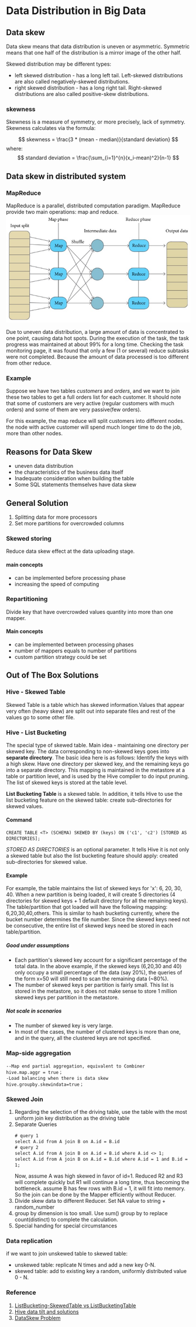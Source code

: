 # Data Distribution in Big Data

## Data skew
Data skew means that data distribution is uneven or asymmetric. Symmetric means that one half of the distribution is a mirror image of the other half.

Skewed distribution may be different types:
- left skewed distribution - has a long left tail. Left-skewed distributions are also called negatively-skewed distributions.
- right skewed distribution - has a long right tail. Right-skewed distributions are also called positive-skew distributions.

### skewness
Skewness is a measure of symmetry, or more precisely, lack of symmetry. Skewness calculates via the formula:

$$
skewness = \frac{3 * (mean - median)}{standard deviation}
$$
where:
$$
standard deviation = \frac{\sum_{i=1}^{n}(x_i-mean)^2}{n-1}
$$

## Data skew in distributed system
### MapReduce
MapReduce is a parallel, distributed computation paradigm. MapReduce provide two main operations: map and reduce.
![avatar](picture/mapReduce.png)

Due to uneven data distribution, a large amount of data is concentrated to one point, causing data hot spots. During the execution of the task, the task progress was maintained at about 99% for a long time. Checking the task monitoring page, it was found that only a few (1 or several) reduce subtasks were not completed. Because the amount of data processed is too different from other reduce.

### Example
Suppose we have two tables *customers* and *orders*, and we want to join these two tables to get a full orders list for each customer. It should note that some of customers are very active (regular customers with much orders) and some of them are very passive(few orders).

For this example, the map reduce will split customers into different nodes. the node with active customer will spend much longer time to do the job, more than other nodes.

## Reasons for Data Skew
- uneven data distribution
- the characteristics of the business data itself
- Inadequate consideration when building the table
- Some SQL statements themselves have data skew

## General Solution

1. Splitting data for more processors
2. Set more partitions for overcrowded columns

### Skewed storing
Reduce data skew effect at the data uploading stage.
#### main concepts
- can be implemented before processing phase
- increasing the speed of computing
  
### Repartitioning
Divide key that have overcrowded values quantity into more than one mapper.

#### Main concepts

- can be implemented between processing phases
- number of mappers equals to number of partitions
- custom partition strategy could be set

## Out of The Box Solutions

### Hive - Skewed Table 
Skewed Table is a table which has skewed information.Values that appear very often (heavy skew) are split out into separate files and rest of the values go to some other file.

### Hive - List Bucketing
The special type of skewed table. Main idea - maintaining one directory per skewed key. The data corresponding to non-skewed keys goes into **separate directory**.
The basic idea here is as follows: Identify the keys with a high skew. Have one directory per skewed key, and the remaining keys go into a separate directory. This mapping is maintained in the metastore at a table or partition level, and is used by the Hive compiler to do input pruning. The list of skewed keys is stored at the table level.

**List Bucketing Table** is a skewed table. In addition, it tells Hive to use the list bucketing feature on the skewed table: create sub-directories for skewed values.

#### Command
```
CREATE TABLE <T> (SCHEMA) SKEWED BY (keys) ON ('c1', 'c2') [STORED AS DIRECTORIES];
```
*STORED AS DIRECTORIES* is an optional parameter. It tells Hive it is not only a skewed table but also the list bucketing feature should apply: created sub-directories for skewed value.

#### Example
For example, the table maintains the list of skewed keys for 'x': 6, 20, 30, 40. When a new partition is being loaded, it will create 5 directories (4 directories for skewed keys + 1 default directory for all the remaining keys). The table/partition that got loaded will have the following mapping: 6,20,30,40,others. This is similar to hash bucketing currently, where the bucket number determines the file number. Since the skewed keys need not be consecutive, the entire list of skewed keys need be stored in each table/partition.

##### Good under assumptions
- Each partition's skewed key account for a significant percentage of the total data. In the above example, if the skewed keys (6,20,30 and 40) only occupy a small percentage of the data (say 20%), the queries of the form x=50 will still need to scan the remaining data (~80%).
- The number of skewed keys per partition is fairly small. This list is stored in the metastore, so it does not make sense to store 1 million skewed keys per partition in the metastore.

##### Not scale in scenarios
- The number of skewed key is very large.
- In most of the cases, the number of clustered keys is more than one, and in the query, all the clustered keys are not specified.

### Map-side aggregation
```
--Map end partial aggregation, equivalent to Combiner
hive.map.aggr = true；
-Load balancing when there is data skew
hive.groupby.skewindata=true；
```
### Skewed Join
1. Regarding the selection of the driving table, use the table with the most uniform join key distribution as the driving table
2. Separate Queries
    ```
    # query 1
    select A.id from A join B on A.id = B.id
    # query 2
    select A.id from A join B on A.id = B.id where A.id <> 1;
    select A.id from A join B on A.id = B.id where A.id = 1 and B.id = 1;
    ```
    Now, assume A was high skewed in favor of id=1. Reduced R2 and R3 will complete quickly but R1 will continue a long time, thus becoming the bottleneck. 
    assume B has few rows with B.id = 1, it will fit into memory. So the join can be done by the  Mapper efficiently without Reducer.
3. Divide skew data to different Reducer. Set NA value to string + random_number
4. group by dimension is too small. Use sum() group by to replace count(distinct) to complete the calculation.
5. Special handing for special circumstances

### Data replication
if we want to join unskewed table to skewed table:
- unskewed table: replicate N times and add a new key 0-N.
- skewed table: add to existing key a random, uniformly distributed value 0 - N.  
### Reference
1. [ListBucketing-SkewedTable vs ListBucketingTable](https://cwiki.apache.org/confluence/display/Hive/ListBucketing#ListBucketing-SkewedTablevs.ListBucketingTable)
2. [Hive data tilt and solutions](https://www.programmersought.com/article/78704729491/)
3. [DataSkew Problem](https://dataengi.com/2019/02/06/spark-data-skew-problem/)